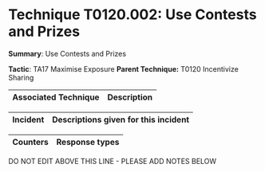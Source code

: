 # Technique T0120.002: Use Contests and Prizes

**Summary**: Use Contests and Prizes

**Tactic**: TA17 Maximise Exposure           **Parent Technique:** T0120 Incentivize Sharing


| Associated Technique | Description |
| --------- | ------------------------- |



| Incident | Descriptions given for this incident |
| -------- | -------------------- |



| Counters | Response types |
| -------- | -------------- |


DO NOT EDIT ABOVE THIS LINE - PLEASE ADD NOTES BELOW